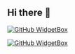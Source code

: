 ## Hi there 👋

<!--
**Naharashu/Naharashu** is a ✨ _special_ ✨ repository because its `README.md` (this file) appears on your GitHub profile.

Here are some ideas to get you started:

- 🔭 I’m currently working on ...
- 🌱 I’m currently learning ...
- 👯 I’m looking to collaborate on ...
- 🤔 I’m looking for help with ...
- 💬 Ask me about ...
- 📫 How to reach me: ...
- 😄 Pronouns: ...
- ⚡ Fun fact: ...
-->

[![GitHub WidgetBox](https://github-widgetbox.vercel.app/api/skills?languages=js,python,html,css,c,cpp,x86&includeNames=True)](https://github.com/Jurredr/github-widgetbox)

[![GitHub WidgetBox](https://github-widgetbox.vercel.app/api/skills?software=windows,vscode)](https://github.com/Jurredr/github-widgetbox)

